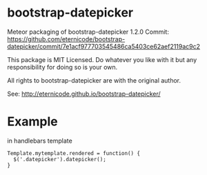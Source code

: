 bootstrap-datepicker
============

Meteor packaging of bootstrap-datepicker 1.2.0
Commit: https://github.com/eternicode/bootstrap-datepicker/commit/7e1acf977703545486ca5403ce62aef2119ac9c2

This package is MIT Licensed. Do whatever you like with it but any responsibility for doing so is your own.

All rights to bootstrap-datepicker are with the original author.

See: http://eternicode.github.io/bootstrap-datepicker/

Example
============
in handlebars template

    Template.mytemplate.rendered = function() {
      $('.datepicker').datepicker();
    }
